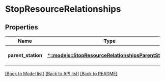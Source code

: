# StopResourceRelationships

## Properties
Name | Type | Description | Notes
------------ | ------------- | ------------- | -------------
**parent_station** | [***::models::StopResourceRelationshipsParentStation**](StopResource_relationships_parent_station.md) |  | [optional] [default to null]

[[Back to Model list]](../README.md#documentation-for-models) [[Back to API list]](../README.md#documentation-for-api-endpoints) [[Back to README]](../README.md)


